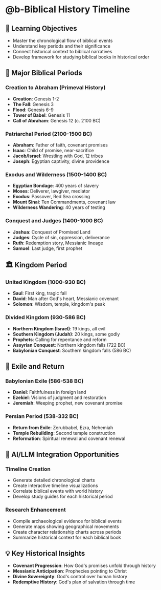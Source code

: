 # @b-Biblical History Timeline

## 🎯 Learning Objectives
- Master the chronological flow of biblical events
- Understand key periods and their significance
- Connect historical context to biblical narratives
- Develop framework for studying biblical books in historical order

## 📅 Major Biblical Periods

### Creation to Abraham (Primeval History)
- **Creation**: Genesis 1-2
- **The Fall**: Genesis 3
- **Flood**: Genesis 6-9
- **Tower of Babel**: Genesis 11
- **Call of Abraham**: Genesis 12 (c. 2100 BC)

### Patriarchal Period (2100-1500 BC)
- **Abraham**: Father of faith, covenant promises
- **Isaac**: Child of promise, near-sacrifice
- **Jacob/Israel**: Wrestling with God, 12 tribes
- **Joseph**: Egyptian captivity, divine providence

### Exodus and Wilderness (1500-1400 BC)
- **Egyptian Bondage**: 400 years of slavery
- **Moses**: Deliverer, lawgiver, mediator
- **Exodus**: Passover, Red Sea crossing
- **Mount Sinai**: Ten Commandments, covenant law
- **Wilderness Wandering**: 40 years of testing

### Conquest and Judges (1400-1000 BC)
- **Joshua**: Conquest of Promised Land
- **Judges**: Cycle of sin, oppression, deliverance
- **Ruth**: Redemption story, Messianic lineage
- **Samuel**: Last judge, first prophet

## 🏛️ Kingdom Period

### United Kingdom (1000-930 BC)
- **Saul**: First king, tragic fall
- **David**: Man after God's heart, Messianic covenant
- **Solomon**: Wisdom, temple, kingdom's peak

### Divided Kingdom (930-586 BC)
- **Northern Kingdom (Israel)**: 19 kings, all evil
- **Southern Kingdom (Judah)**: 20 kings, some godly
- **Prophets**: Calling for repentance and reform
- **Assyrian Conquest**: Northern kingdom falls (722 BC)
- **Babylonian Conquest**: Southern kingdom falls (586 BC)

## 🏺 Exile and Return

### Babylonian Exile (586-538 BC)
- **Daniel**: Faithfulness in foreign land
- **Ezekiel**: Visions of judgment and restoration
- **Jeremiah**: Weeping prophet, new covenant promise

### Persian Period (538-332 BC)
- **Return from Exile**: Zerubbabel, Ezra, Nehemiah
- **Temple Rebuilding**: Second temple construction
- **Reformation**: Spiritual renewal and covenant renewal

## 🚀 AI/LLM Integration Opportunities

### Timeline Creation
- Generate detailed chronological charts
- Create interactive timeline visualizations
- Correlate biblical events with world history
- Develop study guides for each historical period

### Research Enhancement
- Compile archaeological evidence for biblical events
- Generate maps showing geographical movements
- Create character relationship charts across periods
- Summarize historical context for each biblical book

## 💡 Key Historical Insights
- **Covenant Progression**: How God's promises unfold through history
- **Messianic Anticipation**: Prophecies pointing to Christ
- **Divine Sovereignty**: God's control over human history
- **Redemptive History**: God's plan of salvation through time
